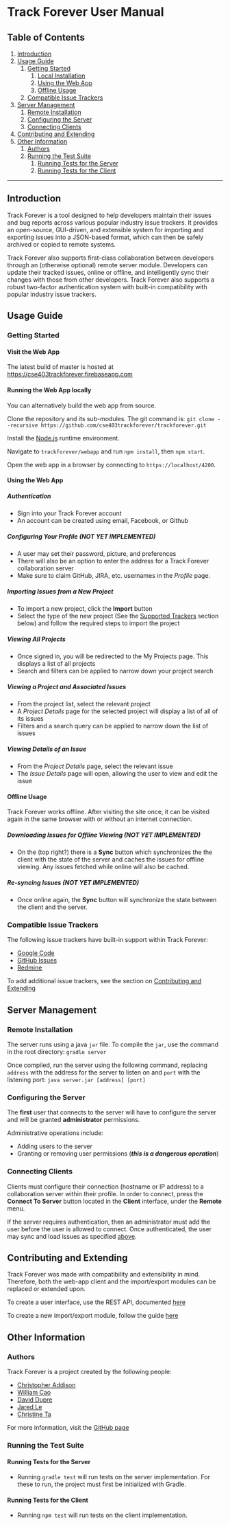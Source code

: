 # Track Forever User Manual

## Table of Contents
1. [Introduction](#introduction)
2. [Usage Guide](#usage-guide)
	1. [Getting Started](#getting-started)
		1. [Local Installation](#local-installation)
		2. [Using the Web App](#using-the-web-app)
		3. [Offline Usage](#offline-usage)
	3. [Compatible Issue Trackers](#compatible-issue-trackers)
3. [Server Management](#server-management)
	1. [Remote Installation](#remote-installation)
	2. [Configuring the Server](#configuring-the-server)
	3. [Connecting Clients](#connecting-clients)
4. [Contributing and Extending](#contributing-and-extending)
5. [Other Information](#other-information)
	1. [Authors](#authors)
	2. [Running the Test Suite](#running-the-test-suite)
		1. [Running Tests for the Server](#running-tests-for-the-server)
		2. [Running Tests for the Client](#running-tests-for-the-client)

---


## Introduction

Track Forever is a tool designed to help developers maintain their issues and bug reports across various popular industry issue trackers. It provides an open-source, GUI-driven, and extensible system for importing and exporting issues into a JSON-based format, which can then be safely archived or copied to remote systems.

Track Forever also supports first-class collaboration between developers through an (otherwise optional) remote server module. Developers can update their tracked issues, online or offline, and intelligently sync their changes with those from other developers. Track Forever also supports a robust two-factor authentication system with built-in compatibility with popular industry issue trackers.

## Usage Guide

### Getting Started

#### Visit the Web App

The latest build of master is hosted at https://cse403trackforever.firebaseapp.com

#### Running the Web App locally

You can alternatively build the web app from source.

Clone the repository and its sub-modules. The git command is:
`git clone --recursive https://github.com/cse403trackforever/trackforever.git`

Install the [Node.js](https://nodejs.org/en/download/) runtime environment.

Navigate to `trackforever/webapp` and run `npm install`, then `npm start`.

Open the web app in a browser by connecting to `https://localhost/4200`.

#### Using the Web App

##### Authentication
- Sign into your Track Forever account
- An account can be created using email, Facebook, or Github

##### Configuring Your Profile (NOT YET IMPLEMENTED)
- A user may set their password, picture, and preferences
- There will also be an option to enter the address for a Track Forever collaboration server
- Make sure to claim GitHub, JIRA, etc. usernames in the *Profile* page.

##### Importing Issues from a New Project
- To import a new project, click the **Import** button
- Select the type of the new project (See the [Supported Trackers](#compatible-issue-trackers) section below) and follow the required steps to import the project

##### Viewing All Projects
- Once signed in, you will be redirected to the My Projects page. This displays a list of all projects
- Search and filters can be applied to narrow down your project search

##### Viewing a Project and Associated Issues
- From the project list, select the relevant project
- A *Project Details* page for the selected project will display a list of all of its issues
- Filters and a search query can be applied to narrow down the list of issues

##### Viewing Details of an Issue
- From the *Project Details* page, select the relevant issue
- The *Issue Details* page will open, allowing the user to view and edit the issue

#### Offline Usage

Track Forever works offline. After visiting the site once, it can be visited again in the same browser with or without an internet connection.

##### Downloading Issues for Offline Viewing (NOT YET IMPLEMENTED)
- On the (top right?) there is a **Sync** button which synchronizes the the client with the state of the server and caches the issues for offline viewing. Any issues fetched while online will also be cached.

##### Re-syncing Issues (NOT YET IMPLEMENTED)
- Once online again, the **Sync** button will synchronize the state between the client and the server.

### Compatible Issue Trackers
The following issue trackers have built-in support within Track Forever:
* [Google Code](https://code.google.com/archive/)
* [GitHub Issues](https://help.github.com/articles/about-issues/)
* [Redmine](https://redmine.org/)

To add additional issue trackers, see the section on [Contributing and Extending](#contributing-and-extending)




## Server Management


### Remote Installation
The server runs using a java `jar` file. To compile the `jar`, use the command in the root directory:
`gradle server`

Once compiled, run the server using the following command, replacing `address` with the address for the server to listen on and `port` with the listening port:
`java server.jar [address] [port]`

### Configuring the Server
The **first** user that connects to the server will have to configure the server and will be granted **administrator** permissions.

Administrative operations include:
- Adding users to the server
- Granting or removing user permissions (***this is a dangerous operation***)

### Connecting Clients
Clients must configure their connection (hostname or IP address) to a collaboration server within their profile. In order to connect, press the **Connect To Server** button located in the **Client** interface, under the **Remote** menu.

If the server requires authentication, then an administrator must add the user before the user is allowed to connect. Once authenticated, the user may sync and load issues as specified [above](#using-the-web-app).



## Contributing and Extending
Track Forever was made with compatibility and extensibility in mind. Therefore, both the web-app client and the import/export modules can be replaced or extended upon.

To create a user interface, use the REST API, documented [here](https://github.com/cse403trackforever/trackforever/wiki/RESTful-API-Specification)

To create a new import/export module, follow the guide [here](https://guide.com)




## Other Information

### Authors
Track Forever is a project created by the following people:
* [Christopher Addison](https://github.com/cjteam123)
* [William Cao](https://github.com/WilliamCao13)
* [David Dupre](https://github.com/djdupre)
* [Jared Le](https://github.com/jaredtle)
* [Christine Ta](https://github.com/christineta)

For more information, visit the [GitHub page](https://github.com/cse403trackforever/trackforever)


### Running the Test Suite
#### Running Tests for the Server
- Running `gradle test` will run tests on the server implementation. For these to run, the project must first be initialized with Gradle.
#### Running Tests for the Client
- Running `npm test` will run tests on the client implementation.


